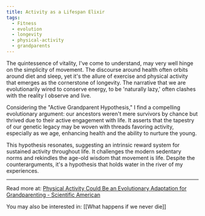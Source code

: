 ```yaml
---
title: Activity as a Lifespan Elixir
tags:
  - Fitness
  - evolution
  - longevity
  - physical-activity
  - grandparents
---
```

The quintessence of vitality, I've come to understand, may very well hinge on the simplicity of movement. The discourse around health often orbits around diet and sleep, yet it's the allure of exercise and physical activity that emerges as the cornerstone of longevity. The narrative that we are evolutionarily wired to conserve energy, to be 'naturally lazy,' often clashes with the reality I observe and live.

Considering the "Active Grandparent Hypothesis," I find a compelling evolutionary argument: our ancestors weren't mere survivors by chance but thrived due to their active engagement with life. It asserts that the tapestry of our genetic legacy may be woven with threads favoring activity, especially as we age, enhancing health and the ability to nurture the young.

This hypothesis resonates, suggesting an intrinsic reward system for sustained activity throughout life. It challenges the modern sedentary norms and rekindles the age-old wisdom that movement is life. Despite the counterarguments, it's a hypothesis that holds water in the river of my experiences.

----

Read more at: [Physical Activity Could Be an Evolutionary Adaptation for Grandparenting - Scientific American](https://www.scientificamerican.com/article/physical-activity-could-be-an-evolutionary-adaptation-for-grandparenting/#:~:text=We%20evolved%20to%20live%20past,decades%20after%20we%20stop%20reproducing.)

You may also be interested in: [[What happens if we never die]]